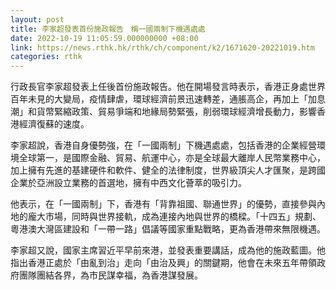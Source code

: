 ```yaml
---
layout: post
title: 李家超發表首份施政報告　稱一國兩制下機遇處處
date: 2022-10-19 11:05:59.000000000 +08:00
link: https://news.rthk.hk/rthk/ch/component/k2/1671620-20221019.htm
categories: rthk
---
```


行政長官李家超發表上任後首份施政報告。他在開場發言時表示，香港正身處世界百年未見的大變局，疫情肆虐，環球經濟前景迅速轉差，通脹高企，再加上「加息潮」和貨幣緊縮政策、貿易爭端和地緣局勢緊張，削弱環球經濟增長動力，影響香港經濟復蘇的速度。

李家超說，香港自身優勢強，在「一國兩制」下機遇處處，包括香港的企業經營環境全球第一，是國際金融、貿易、航運中心，亦是全球最大離岸人民幣業務中心，加上擁有先進的基建硬件和軟件、健全的法律制度，世界級頂尖人才匯聚，是跨國企業於亞洲設立業務的首選地，擁有中西文化薈萃的吸引力。

他表示，在「一國兩制」下，香港有「背靠祖國、聯通世界」的優勢，直接參與內地的龐大市場，同時與世界接軌，成為連接內地與世界的橋樑。「十四五」規劃、粵港澳大灣區建設和「一帶一路」倡議等國家重點戰略，更為香港帶來無限機遇。

李家超又說，國家主席習近平早前來港，並發表重要講話，成為他的施政藍圖。他指出香港正處於「由亂到治」走向「由治及興」的關鍵期，他會在未來五年帶領政府團隊團結各界，為市民謀幸福，為香港謀發展。
